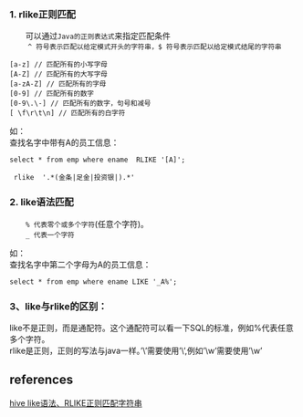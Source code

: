 
<h3><a id="2_rlike_29"></a>1. rlike正则匹配</h3> 
<p>  可以通过<code>Java的正则表达式</code>来指定匹配条件<br />    <code>^ 符号表示匹配以给定模式开头的字符串&#xff0c;$ 符号表示匹配以给定模式结尾的字符串</code></p> 
<pre><code class="prism language-bash"><span class="token punctuation">[</span>a-z<span class="token punctuation">]</span> // 匹配所有的小写字母 
<span class="token punctuation">[</span>A-Z<span class="token punctuation">]</span> // 匹配所有的大写字母 
<span class="token punctuation">[</span>a-zA-Z<span class="token punctuation">]</span> // 匹配所有的字母 
<span class="token punctuation">[</span><span class="token number">0</span>-9<span class="token punctuation">]</span> // 匹配所有的数字 
<span class="token punctuation">[</span><span class="token number">0</span>-9<span class="token punctuation">\</span>.<span class="token punctuation">\</span>-<span class="token punctuation">]</span> // 匹配所有的数字&#xff0c;句号和减号 
<span class="token punctuation">[</span> <span class="token punctuation">\</span>f<span class="token punctuation">\</span>r<span class="token punctuation">\</span>t<span class="token punctuation">\</span>n<span class="token punctuation">]</span> // 匹配所有的白字符
</code></pre> 
<p>如&#xff1a;<br /> 查找名字中带有A的员工信息&#xff1a;</p> 
<pre><code class="prism language-bash"><span class="token keyword">select</span> * from emp where ename  RLIKE <span class="token string">&#39;[A]&#39;</span><span class="token punctuation">;</span>
</code></pre> 

```
 rlike  '.*(金条|足金|投资银|).*'
```

<h3><a id="1_like_11"></a>2. like语法匹配</h3> 
<p>  <code>% 代表零个或多个字符</code>(任意个字符)。<br />   <code>_ 代表一个字符</code></p> 
<p>如&#xff1a;<br /> 查找名字中第二个字母为A的员工信息&#xff1a;</p> 
<pre><code class="prism language-bash"><span class="token keyword">select</span> * from emp where ename LIKE <span class="token string">&#39;_A%&#39;</span><span class="token punctuation">;</span>
</code></pre> 

### 3、like与rlike的区别：
 like不是正则，而是通配符。这个通配符可以看一下SQL的标准，例如%代表任意多个字符。  
 rlike是正则，正则的写法与java一样。’\’需要使用’\\’,例如’\w’需要使用’\\w’

## references
[hive like语法、RLIKE正则匹配字符串](https://blog.csdn.net/javahelpyou/article/details/125548575)
